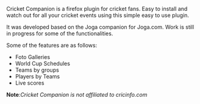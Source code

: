 Cricket Companion is a firefox plugin for cricket fans. Easy  to install and watch out for all your cricket events using this simple easy to use plugin.

It was developed based on the Joga companion for Joga.com. Work is still in progress for some of the functionalities.

Some of the features are as follows:
  * Foto Galleries
  * World Cup Schedules
  * Teams by groups
  * Players by Teams
  * Live scores

 **Note**:_Cricket Companion is not affiliated to cricinfo.com_